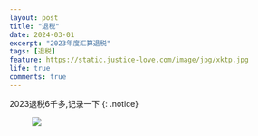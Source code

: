 ```yaml
---
layout: post
title: "退税"
date: 2024-03-01
excerpt: "2023年度汇算退税"
tags: [退税]
feature: https://static.justice-love.com/image/jpg/xktp.jpg
life: true
comments: true
---
```

2023退税6千多,记录一下
{: .notice}
<figure>
    <img src="{{ site.staticUrl }}/image/jpg/tax.jpg" />
</figure>

